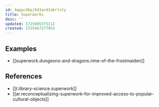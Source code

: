 ```yaml
---
id: 4qppc4bpj9d3and3abrlvty
title: Superworks
desc: ''
updated: 1725905375112
created: 1725467377954
---
```


## Examples

- [[superwork.dungeons-and-dragons.rime-of-the-frostmaiden]]

## References

- [[t.library-science.superwork]]
- [[ar.reconceptualizing-superwork-for-improved-access-to-popular-cultural-objects]]